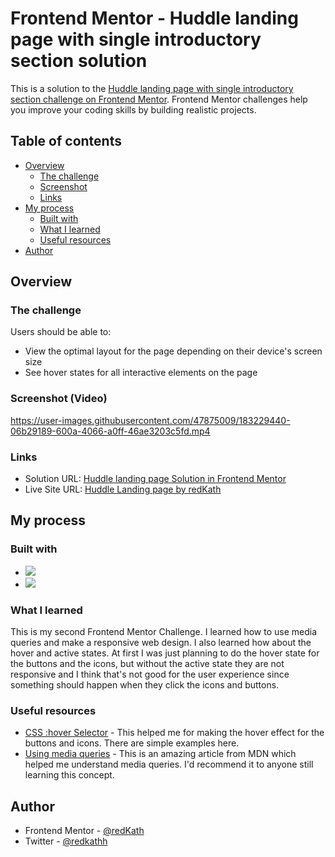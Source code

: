 # Frontend Mentor - Huddle landing page with single introductory section solution

This is a solution to the [Huddle landing page with single introductory section challenge on Frontend Mentor](https://www.frontendmentor.io/challenges/huddle-landing-page-with-a-single-introductory-section-B_2Wvxgi0). Frontend Mentor challenges help you improve your coding skills by building realistic projects. 

## Table of contents

- [Overview](#overview)
  - [The challenge](#the-challenge)
  - [Screenshot](#screenshot)
  - [Links](#links)
- [My process](#my-process)
  - [Built with](#built-with)
  - [What I learned](#what-i-learned)
  - [Useful resources](#useful-resources)
- [Author](#author)

## Overview

### The challenge

Users should be able to:

- View the optimal layout for the page depending on their device's screen size
- See hover states for all interactive elements on the page

### Screenshot (Video)

https://user-images.githubusercontent.com/47875009/183229440-06b29189-600a-4066-a0ff-46ae3203c5fd.mp4

### Links

- Solution URL: [Huddle landing page Solution in Frontend Mentor](https://www.frontendmentor.io/solutions/huddle-landing-page-with-single-introductory-section-LdYHMHpxtO)
- Live Site URL: [Huddle Landing page by redKath](https://visionary-bonbon-a9291c.netlify.app/)

## My process

### Built with

- ![](https://img.shields.io/badge/Code-HTML5-informational?style=flat&logo=HTML5&logoColor=white&color=orange)
- ![](https://img.shields.io/badge/Code-CSS-informational?style=flat&logo=CSS3&logoColor=white&color=blue)

### What I learned

This is my second Frontend Mentor Challenge. I learned how to use media queries and make a responsive web design. I also learned how about the hover and active states. At first I was just planning to do the hover state for the buttons and the icons, but without the active state they are not responsive and I think that's not good for the user experience since something should happen when they click the icons and buttons. 

### Useful resources

- [CSS :hover Selector](https://www.w3schools.com/cssref/sel_hover.asp) - This helped me for making the hover effect for the buttons and icons. There are simple examples here.
- [Using media queries](https://developer.mozilla.org/en-US/docs/Web/CSS/Media_Queries/Using_media_queries) - This is an amazing article from MDN which helped me  understand media queries. I'd recommend it to anyone still learning this concept.
## Author

- Frontend Mentor - [@redKath](https://www.frontendmentor.io/profile/redKath)
- Twitter - [@redkathh](https://www.twitter.com/redkathh)

